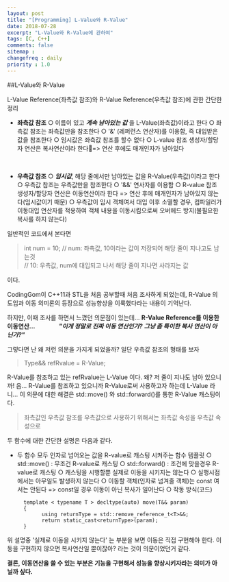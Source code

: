 ```yaml
---
layout: post
title: "[Programming] L-Value와 R-Value"
date: 2018-07-28
excerpt: "L-Value와 R-Value에 관하여"
tags: [C, C++]
comments: false
sitemap :
changefreq : daily
priority : 1.0
---
```


##L-Value와 R-Value

L-Value Reference(좌측값 참조)와 R-Value Reference(우측값 참조)에 관한 간단한 정리

- **좌측값 참조**
  ○ 이름이 있고 ***계속 남아있는 값*** 을 L-Value(좌측값)이라고 한다
  ○ 좌측값 참조는 좌측값만을 참조한다
  ○ '&' (레퍼런스 연산자)를 이용함, 즉 대입받은 값을 참조한다
  ○ 임시값은 좌측값 참조를 할수 없다
  ○ L-value 참조 생성자/할당자 연산은 복사연산이라 한다=> 연산 후에도 매개인자가 남아있다

</br>

- **우측값 참조**
  ○ ***임시값***, 해당 줄에서만 남아있는 값을 R-Value(우측값)이라고 한다
  ○ 우측값 참조는 우측값만을 참조한다
  ○ '&&' 연사자를 이용함
  ○  R-value 참조 생성자/할당자 연산은 이동연산이라 한다
  => 연산 후에 매개인자가 남아있지 않는다(임시값이기 때문)
  ○ 우측값이 임시 객체여서 대입 이후 소멸할 경우, 컴파일러가 이동대입 연산자를 적용하여
  객체 내용을 이동시킴으로써 오버헤드 방지(불필요한 복사를 하지 않는다)

일반적인 코드에서 본다면
>int num = 10;
// num: 좌측값, 10이라는 값이 저장되어 해당 줄이 지나고도 남는것   
// 10: 우측값, num에  대입되고 나서  해당 줄이  지나면  사라지는 값

이다.

CodingGom이 C++11과 STL을 처음 공부할때 처음 조사하게 되었는데, R-Value 의도입과
이동 의미론의 등장으로 성능향상을 이룩했다라는 내용이 기억난다.

하지만, 이때 조사를 하면서 느꼈던 의문점이 있는데... **R-Value Reference를 이용한 이동연산...**
&nbsp;&nbsp;&nbsp;&nbsp;&nbsp;&nbsp;&nbsp;&nbsp;&nbsp;&nbsp;&nbsp;&nbsp;   ***"이게 정말로 진짜 이동 연산인가? 그냥 좀 특이한 복사 연산이 아닌가?"***

그렇다면 난 왜 저런 의문을 가지게 되었을까? 일단 우측값 참조의 형태를 보자
> Type&& refRvalue = R-Value;

R-Value를 참조하고 있는 refRvalue는 L-Value 이다. 왜? 저 줄이 지나도 남아 있으니까!
음... R-Value를 참조하고 있으니까 R-Value로써 사용하고자 하는데 L-Value 라니...
이 의문에 대한 해결은 std::move() 와 std::forward()를 통한 R-Value 캐스팅이다.
> 좌측값인 우측값 참조를 우측값으로 사용하기 위해서는 좌측값 속성을 우측값 속성으로

두 함수에 대한 간단한 설명은 다음과 같다.
+ 두 함수 모두 인자로 넘어오는 값을 R-value로 캐스팅 시켜주는 함수 템플릿
    ○ std::move() : 무조건 R-value로 캐스팅
    ○ std::forward() : 조건에 맞을경우 R-value로 캐스팅
    ○ 캐스팅을 시행할뿐 실제로 이동을 시키지는 않는다
		○ 실행시점에서는 아무일도 발생하지 않는다
		○ 이동할 객체(인자로 넘겨줄 객체)는 const 여서는 안된다
			=> const일 경우 이동이 아닌 복사가 일어난다
		○ 작동 방식(코드)    

        template < typename T > decltype(auto) move(T&& param)
        {
              using returnType = std::remove_reference_t<T>&&;
              return static_cast<returnType>(param);
        }


위 설명중 '실제로 이동을 시키지 않는다' 는 부분을 보면 이동은 직접 구현해야 한다.
이동을 구현하지 않으면 복사연산일 뿐이잖아? 라는 것이 의문이었던거 같다.

**결론, 이동연산을 쓸 수 있는 부분은 기능을 구현해서 성능을 향상시키자라는 의미가 아닐까 싶다.**
